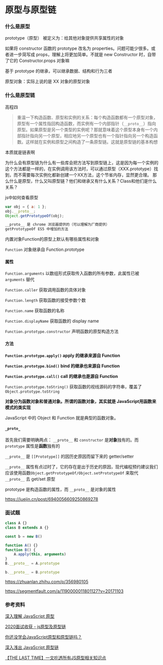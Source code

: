 # 原型与原型链



### 什么是原型

prototype（原型） 被定义为：给其他对象提供共享属性的对象

如果将 constructor 函数的 prototype 改名为 properties。问题可能少很多。或者进一步简写成 props，理解上将更加简单。不就是 new Constructor 时，自带了它的 Constructor.props 对象嘛

基于 prototype 的继承，可以继承数据、结构和行为三者

原型对象：实际上说的是 XX 对象的原型对象

### 什么是原型链



高程四

> 重温一下构造函数、原型和实例的关系：每个构造函数都有一个原型对象，原型有一个属性指回构造函数，而实例有一个内部指针（`__proto__`）指向原型。如果原型是另一个类型的实例呢？那就意味着这个原型本身有一个内部指针指向另一个原型，相应地另一个原型也有一个指针指向另一个构造函数。这样就在实例和原型之间构造了一条原型链。这就是原型链的基本构想

本质就是链表啊





为什么会有原型链为什么有一些库会把方法写到原型链上，这是因为每一个实例的这个方法都是一样的，在实例调用该方法时，可以通过原型（XXX.prototype）找到，而不需要每次实例化都新创建一个XX方法，这个节省内存，显然更合理。
那么什么是原型，什么又叫原型链？他们和继承又有什么关系？Class和他们是什么关系？



js中如何查看原型

```javascript
var obj = { a: 1 };
obj.__proto__;
Object.getPrototypeOf(obj);

__proto__ 是 chrome 浏览器提供的（可以理解为厂商提供）
getPrototypeOf ES5 中增加的方法
```



内置对象Function的原型上默认有哪些属性和对象

`Function` 对象继承自 Function.prototype 

#### 属性

`Function.arguments` 	以数组形式获取传入函数的所有参数，此属性已被 `arguments` 替代

`Function.caller` 获取调用函数的具体对象

`Function.length` 获取函数的接受参数个数

`Function.name` 获取函数的名称

`Function.displayName` 获取函数的 display name

`Function.prototype.constructor` 声明函数的原型构造方法

#### 方法

 **`Function.prototype.apply()` apply 的继承来源自 Function**

 **`Function.prototype.bind()` bind 的继承也来源自 Function**

 **`Function.prototype.call()` call 的继承也是源自 Function**

`Function.prototype.toString()` 获取函数的视线源码的字符串，覆盖了`Object.prototype.toString`





**对象分为函数对象和普通对象。所谓的函数对象，其实就是 JavaScript用函数来模式的类实现**

JavaScript 中的 Object 和 Function 就是典型的函数对象。



#### `_proto_`

首先我们需要明确两点： `__proto__` 和 `constructor` 是**对象**独有的。而 `prototype` 属性是**函数**独有的



`__proto__` 是 `[[Prototype]]` 的因历史原因而留下来的 getter/setter

`__proto__` 属性有点过时了，它的存在是出于历史的原因，现代编程预约建议我们应该使用函数`Object.getPrototypeOf/Object.setPrototypeOf` 来取代 `__proto__` 去 get/set 原型





prototype 是构造函数的属性，而 ` __proto__ ` 是对象的属性




https://juejin.cn/post/6940056609250869278







### 面试题



```javascript
class A {}
class B extends A {}

const b = new B()
```

```javascript
function A() {}
function B() {
    A.apply(this, arguments)
}
B.__proto__ = A.prototype

b.__proto__ = B.prototype
```







https://zhuanlan.zhihu.com/p/356980105

https://segmentfault.com/a/1190000011801127?v=20171103







### 参考资料

[深入理解 JavaScript 原型](https://mp.weixin.qq.com/s?__biz=MzA4Njc2MTE3Ng==&mid=2456151505&idx=1&sn=07de1105b4779510444703d3cca52336&chksm=88528e66bf2507701f2593b03eea15809de54054ea8aa3bd40a174773065c577782a4849463e&mpshare=1&scene=1&srcid=0309uLjOLfJNRzjKNAZhU0cv&sharer_sharetime=1615281032709&sharer_shareid=778ad5bf3b27e0078eb105d7277263f6&key=c04e2b9ed744a6145f96a45d0f35feed9b31918fdaebb7da9d1fd16c9d835a875f6df79abf4c5060a78c79e677bc095578be94a64cffb0982adb1f3a5654ab5df8b9deec7424e3e9f4969fd99998ca75b5dfeed2a07fbba4bb46d2db7a6ed09048890bc737c545987956f30d638455a420543b85ce62544a7453eaed0ccb5179&ascene=1&uin=MTA0NTY0NDM2MQ%3D%3D&devicetype=Windows+10+x64&version=62090070&lang=zh_CN&exportkey=ARSsSQ56FpBr7dPsNSJf4hM%3D&pass_ticket=x4jvdfIuLwC89CyvjbvfIU1MWevsFYaIGHAG4pfEH%2FSqHCoWE00Ac0tHo69Gk3MB&wx_header=0)

[2020面试收获 - js原型及原型链](https://mp.weixin.qq.com/s?__biz=MzA3MzA5MDY2NA==&mid=2247486446&idx=1&sn=6c2bbf90fc85e35c1cc9c8845ee8d028&chksm=9f1518e9a86291ff411acf855539c7e859bf79e2dfb9a1f093ece57c0e408386ae10192d89bd&mpshare=1&scene=1&srcid=&sharer_sharetime=1585111588911&sharer_shareid=778ad5bf3b27e0078eb105d7277263f6#rd)

[你还没学会JavaScript原型和原型链吗？](https://mp.weixin.qq.com/s?__biz=MzA5MTI0ODUzNQ==&mid=2652951300&idx=1&sn=e60266b2ad0976ec041669357ef8fec4&chksm=8bab31fcbcdcb8ea204b14cc257335a7800d576b96f27392a4a35e3efac886e8d9948f0ce97f&mpshare=1&scene=1&srcid=&sharer_sharetime=1575797254136&sharer_shareid=778ad5bf3b27e0078eb105d7277263f6#rd)

[深入浅出 JavaScript 原型链](https://mp.weixin.qq.com/s?__biz=MzA5NzkwNDk3MQ==&mid=2650590695&idx=1&sn=d6cfd8c2b7d87ec26a99a738f9ca825e&chksm=8891ddc3bfe654d5c977127f94248d3d280d04f6a5dc38b2da3eeb54e89f05ee0d5a854bf870&mpshare=1&scene=1&srcid=&sharer_sharetime=1575108712052&sharer_shareid=778ad5bf3b27e0078eb105d7277263f6#rd)

[【THE LAST TIME】一文吃透所有JS原型相关知识点](https://mp.weixin.qq.com/s?__biz=MzIxNjgwMDIzMA==&mid=2247484388&idx=1&sn=8f71421cfe2490284739ec9a41d3117c&chksm=9782cd6da0f5447b6e7c41fa1264127210064f9b80cc0848bb55af0ce450fb5cf76988ec2081&mpshare=1&scene=1&srcid=&sharer_sharetime=1572511539484&sharer_shareid=778ad5bf3b27e0078eb105d7277263f6#rd)

